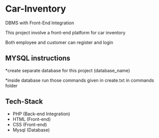 # Car-Inventory

DBMS with Front-End Integration

This project involve a front-end platform for car inventory

Both employee and customer can register and login

## MYSQL instructions

*create separate database for this project (database_name)

*inside database run those commands given in create.txt in commands folder

## Tech-Stack

- PHP (Back-end Integration)
- HTML (Front-end)
- CSS (Front-end)
- Mysql (Database)
